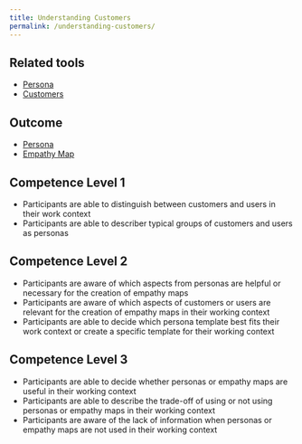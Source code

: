 ```yaml
---
title: Understanding Customers
permalink: /understanding-customers/
---
```


## Related tools

* [Persona](https://manual.advancedproductowner.com/persona/)
* [Customers](https://manual.advancedproductowner.com/customers/)

## Outcome

* [Persona](https://manual.advancedproductowner.com/persona/)
* [Empathy Map](https://manual.advancedproductowner.com/empathy-map/)

## Competence Level 1

* Participants are able to distinguish between customers and users in their work context
* Participants are able to describer typical groups of customers and users as personas

## Competence Level 2

* Participants are aware of which aspects from personas are helpful or necessary for the creation of empathy maps
* Participants are aware of which aspects of customers or users are relevant for the creation of empathy maps in their working context
* Participants are able to decide which persona template best fits their work context or create a specific template for their working context
 
## Competence Level 3

* Participants are able to decide whether personas or empathy maps are useful in their working context
* Participants are able to describe the trade-off of using or not using  personas or empathy maps in their working context
* Participants are aware of the lack of information when personas or empathy maps are not used in their working context